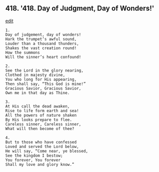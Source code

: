 
## 418.  '418. Day of Judgment, Day of Wonders!'
[edit](https://docs.google.com/document/d/1PoRyA8piG0mxBkc5lpHNx6nspLsX8FBb/edit?mode=html)






    1.
    Day of judgement, day of wonders!
    Hark the trumpet’s awful sound,
    Louder than a thousand thunders,
    Shakes the vast creation round!
    How the summons
    Will the sinner’s heart confound!

    2.
    See the Lord in the glory nearing,
    Clothed in majesty divine,
    You who long for His appearing,
    Then shall say, “This God is mine!”
    Gracious Savior, Gracious Savior,
    Own me in that day as Thine.

    3.
    At His call the dead awaken,
    Rise to life form earth and sea!
    All the powers of nature shaken
    By His looks prepare to flee.
    Careless sinner, Careless sinner,
    What will then become of thee?

    4.
    But to those who have confessed
    Loved and served the Lord below,
    He will say, “Come near, ye blessed,
    See the kingdom I bestow;
    You forever, You forever
    Shall my love and glory know.”
